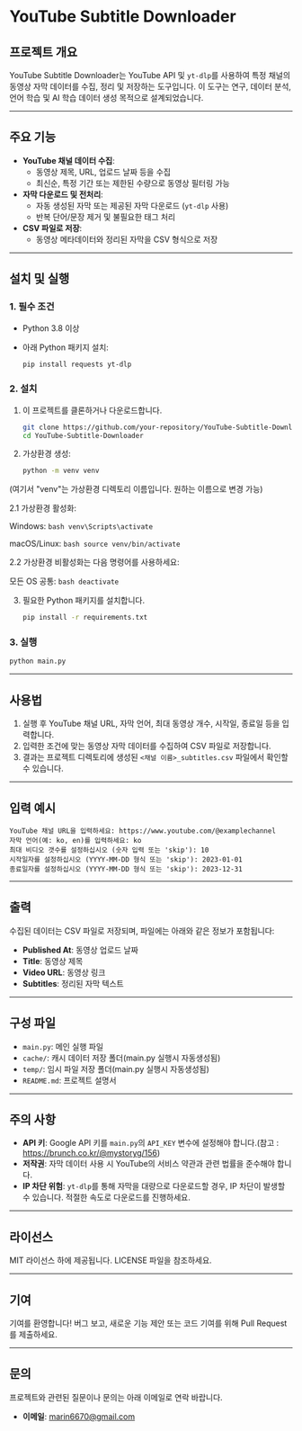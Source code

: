 # **YouTube Subtitle Downloader**

## **프로젝트 개요**

YouTube Subtitle Downloader는 YouTube API 및 `yt-dlp`를 사용하여 특정 채널의 동영상 자막 데이터를 수집, 정리 및 저장하는 도구입니다. 이 도구는 연구, 데이터 분석, 언어 학습 및 AI 학습 데이터 생성 목적으로 설계되었습니다.

---

## **주요 기능**

- **YouTube 채널 데이터 수집**:
    - 동영상 제목, URL, 업로드 날짜 등을 수집
    - 최신순, 특정 기간 또는 제한된 수량으로 동영상 필터링 가능
- **자막 다운로드 및 전처리**:
    - 자동 생성된 자막 또는 제공된 자막 다운로드 (`yt-dlp` 사용)
    - 반복 단어/문장 제거 및 불필요한 태그 처리
- **CSV 파일로 저장**:
    - 동영상 메타데이터와 정리된 자막을 CSV 형식으로 저장

---

## **설치 및 실행**

### **1. 필수 조건**

- Python 3.8 이상
- 아래 Python 패키지 설치:
    
    ```bash
    pip install requests yt-dlp
    ```
    

### **2. 설치**

1. 이 프로젝트를 클론하거나 다운로드합니다.
    
    ```bash
    git clone https://github.com/your-repository/YouTube-Subtitle-Downloader.git
    cd YouTube-Subtitle-Downloader
    
    ```

2. 가상환경 생성:
    ```bash
    python -m venv venv
    ```
(여기서 "venv"는 가상환경 디렉토리 이름입니다. 원하는 이름으로 변경 가능)

2.1 가상환경 활성화:

Windows:
    ```bash
    venv\Scripts\activate
    ```

macOS/Linux:
    ```bash
    source venv/bin/activate
    ```

2.2 가상환경 비활성화는 다음 명령어를 사용하세요:

모든 OS 공통:
    ```bash
    deactivate
    ```

3. 필요한 Python 패키지를 설치합니다.
    
    ```bash
    pip install -r requirements.txt
    
    ```
    

### **3. 실행**

```bash
python main.py

```

---

## **사용법**

1. 실행 후 YouTube 채널 URL, 자막 언어, 최대 동영상 개수, 시작일, 종료일 등을 입력합니다.
2. 입력한 조건에 맞는 동영상 자막 데이터를 수집하여 CSV 파일로 저장합니다.
3. 결과는 프로젝트 디렉토리에 생성된 `<채널 이름>_subtitles.csv` 파일에서 확인할 수 있습니다.

---

## **입력 예시**

```
YouTube 채널 URL을 입력하세요: https://www.youtube.com/@examplechannel
자막 언어(예: ko, en)를 입력하세요: ko
최대 비디오 갯수를 설정하십시오 (숫자 입력 또는 'skip'): 10
시작일자를 설정하십시오 (YYYY-MM-DD 형식 또는 'skip'): 2023-01-01
종료일자를 설정하십시오 (YYYY-MM-DD 형식 또는 'skip'): 2023-12-31

```

---

## **출력**

수집된 데이터는 CSV 파일로 저장되며, 파일에는 아래와 같은 정보가 포함됩니다:

- **Published At**: 동영상 업로드 날짜
- **Title**: 동영상 제목
- **Video URL**: 동영상 링크
- **Subtitles**: 정리된 자막 텍스트

---

## **구성 파일**

- `main.py`: 메인 실행 파일
- `cache/`: 캐시 데이터 저장 폴더(main.py 실행시 자동생성됨)
- `temp/`: 임시 파일 저장 폴더(main.py 실행시 자동생성됨)
- `README.md`: 프로젝트 설명서

---

## **주의 사항**

- **API 키**: Google API 키를 `main.py`의 `API_KEY` 변수에 설정해야 합니다.(참고 : https://brunch.co.kr/@mystoryg/156)
- **저작권**: 자막 데이터 사용 시 YouTube의 서비스 약관과 관련 법률을 준수해야 합니다.
- **IP 차단 위험**: `yt-dlp`를 통해 자막을 대량으로 다운로드할 경우, IP 차단이 발생할 수 있습니다. 적절한 속도로 다운로드를 진행하세요.

---

## **라이선스**

MIT 라이선스 하에 제공됩니다. LICENSE 파일을 참조하세요.

---

## **기여**

기여를 환영합니다! 버그 보고, 새로운 기능 제안 또는 코드 기여를 위해 Pull Request를 제출하세요.

---

## **문의**

프로젝트와 관련된 질문이나 문의는 아래 이메일로 연락 바랍니다.

- **이메일**: marin6670@gmail.com
